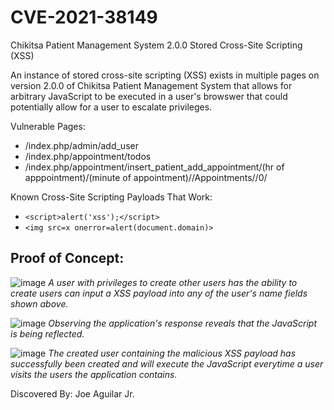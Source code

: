# CVE-2021-38149
Chikitsa Patient Management System 2.0.0 Stored Cross-Site Scripting (XSS)

An instance of stored cross-site scripting (XSS) exists in multiple pages on version 2.0.0 of Chikitsa Patient Management System that allows for arbitrary JavaScript to be executed in a user's browswer that could potentially allow for a user to escalate privileges.

Vulnerable Pages:
- /index.php/admin/add_user
- /index.php/appointment/todos
- /index.php/appointment/insert_patient_add_appointment/(hr of apppointment)/(minute of appointment)/<date>/Appointments//0/
  
Known Cross-Site Scripting Payloads That Work:
  - ```<script>alert('xss');</script>```
  - ```<img src=x onerror=alert(document.domain)>```

<h2>Proof of Concept:</h2>

![image](https://user-images.githubusercontent.com/67240643/128488299-3d9747b9-1664-4666-a76f-f7e47e049dce.png)
<i>A user with privileges to create other users has the ability to create users can input a XSS payload into any of the user's name fields shown above.</i>
  
![image](https://user-images.githubusercontent.com/67240643/128488944-04f3d355-8f0d-4f58-84d7-c50f68a47b76.png)
  <i>Observing the application's response reveals that the JavaScript is being reflected.</i>
  
![image](https://user-images.githubusercontent.com/67240643/128489227-1f2021c6-7716-4526-a912-55d987343444.png)
<i>The created user containing the malicious XSS payload has successfully been created and will execute the JavaScript everytime a user visits the users the application contains.</i>

Discovered By: Joe Aguilar Jr.
